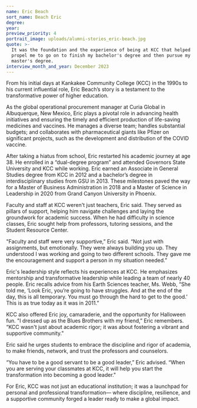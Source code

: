 ```yaml
---
name: Eric Beach
sort_name: Beach Eric
degree:
year:
preview_priority: 4
portrait_image: uploads/alumni-stories_eric-beach.jpg
quote: >-
  It was the foundation and the experience of being at KCC that helped
  propel me to go on to finish my bachelor's degree and then pursue my
  master's degree.
interview_month_and_year: December 2023
---
```


From his initial days at Kankakee Community College (KCC) in the 1990s to his current influential role, Eric Beach’s story is a testament to the transformative power of higher education.

As the global operational procurement manager at Curia Global in Albuquerque, New Mexico, Eric plays a pivotal role in advancing health initiatives and ensuring the timely and efficient production of life-saving medicines and vaccines. He manages a diverse team; handles substantial budgets; and collaborates with pharmaceutical giants like Pfizer on significant projects, such as the development and distribution of the COVID vaccine.

After taking a hiatus from school, Eric restarted his academic journey at age 38. He enrolled in a “dual-degree program” and attended Governors State University and KCC while working. Eric earned an Associate in General Studies degree from KCC in 2012 and a bachelor’s degree in interdisciplinary studies from GSU in 2013. These milestones paved the way for a Master of Business Administration in 2018 and a Master of Science in Leadership in 2020 from Grand Canyon University in Phoenix.

Faculty and staff at KCC weren't just teachers, Eric said. They served as pillars of support, helping him navigate challenges and laying the groundwork for academic success. When he had difficulty in science classes, Eric sought help from professors, tutoring sessions, and the Student Resource Center.

"Faculty and staff were very supportive,” Eric said. “Not just with assignments, but emotionally. They were always building you up. They understood I was working and going to two different schools. They gave me the encouragement and support a person in my situation needed.”

Eric's leadership style reflects his experiences at KCC. He emphasizes mentorship and transformative leadership while leading a team of nearly 40 people. Eric recalls advice from his Earth Sciences teacher, Ms. Webb, “She told me, ‘Look Eric, you’re going to have struggles. And at the end of the day, this is all temporary. You must go through the hard to get to the good.’ This is as true today as it was in 2011.”

KCC also offered Eric joy, camaraderie, and the opportunity for Halloween fun. "I dressed up as the Blues Brothers with my friend,” Eric remembers. “KCC wasn't just about academic rigor; it was about fostering a vibrant and supportive community."

Eric said he urges students to embrace the discipline and rigor of academia, to make friends, network, and trust the professors and counselors.

“You have to be a good servant to be a good leader,” Eric advised. “When you are serving your classmates at KCC, it will help you start the transformation into becoming a good leader."

For Eric, KCC was not just an educational institution; it was a launchpad for personal and professional transformation— where discipline, resilience, and a supportive community forged a leader ready to make a global impact.
